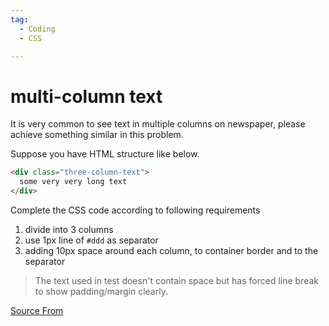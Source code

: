 ```yaml
---
tag:
  - Coding
  - CSS

---
```

  
# multi-column text

It is very common to see text in multiple columns on newspaper, please achieve something similar in this problem.

Suppose you have HTML structure like below.

```html
<div class="three-column-text">
  some very very long text
</div>
```

Complete the CSS code according to following requirements

1.  divide into 3 columns
2.  use 1px line of `#ddd` as separator
3.  adding 10px space around each column, to container border and to the separator

> The text used in test doesn't contain space but has forced line break to show padding/margin clearly.


[Source From](https://bigfrontend.dev/css/multi-column-text)

  
